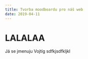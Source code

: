 ```yaml
---
title: Tvorba moodboardu pro náš web
date: 2019-04-11    
---
```


# LALALAA
Já se jmenuju Vojtíg
sdfkjsdfkljkl
